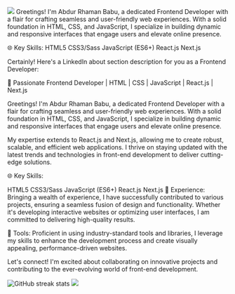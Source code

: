 ![](https://strapi.dhiwise.com/uploads/618fa90c201104b94458e1fb_629dbed57c7faf3472cf8c33_Medium_How_Micro_Frontend_Architecture_is_Revolutionizing_App_Frontend_Development_925_X400_a698abc086.jpg)
Greetings! I'm Abdur Rhaman Babu, a dedicated Frontend Developer with a flair for crafting seamless and user-friendly web experiences. With a solid foundation in HTML, CSS, and JavaScript, I specialize in building dynamic and responsive interfaces that engage users and elevate online presence.

🌐 Key Skills:
HTML5
CSS3/Sass
JavaScript (ES6+)
React.js
Next.js


Certainly! Here's a LinkedIn about section description for you as a Frontend Developer:

🚀 Passionate Frontend Developer | HTML | CSS | JavaScript | React.js | Next.js

Greetings! I'm Abdur Rhaman Babu, a dedicated Frontend Developer with a flair for crafting seamless and user-friendly web experiences. With a solid foundation in HTML, CSS, and JavaScript, I specialize in building dynamic and responsive interfaces that engage users and elevate online presence.

My expertise extends to React.js and Next.js, allowing me to create robust, scalable, and efficient web applications. I thrive on staying updated with the latest trends and technologies in front-end development to deliver cutting-edge solutions.

🌐 Key Skills:

HTML5
CSS3/Sass
JavaScript (ES6+)
React.js
Next.js
💼 Experience:
Bringing a wealth of experience, I have successfully contributed to various projects, ensuring a seamless fusion of design and functionality. Whether it's developing interactive websites or optimizing user interfaces, I am committed to delivering high-quality results.

🔧 Tools:
Proficient in using industry-standard tools and libraries, I leverage my skills to enhance the development process and create visually appealing, performance-driven websites.

Let's connect! I'm excited about collaborating on innovative projects and contributing to the ever-evolving world of front-end development.

![GitHub streak stats](https://github-readme-streak-stats.herokuapp.com/?user=abdur-rhaman-babu) 
![](https://komarev.com/ghpvc/?username=abdur-rhaman-babu&color=green)
